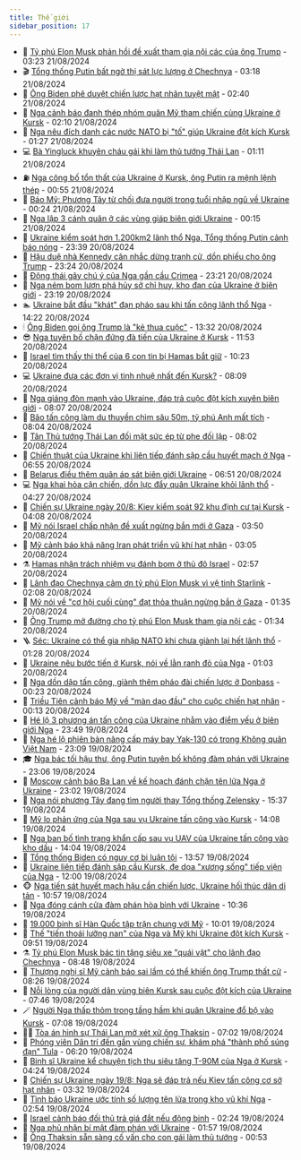 ```yaml
---
title: Thế giới
sidebar_position: 17
---
```


<!-- dantri-the-gioi:START -->
- 🌋 [Tỷ phú Elon Musk phản hồi đề xuất tham gia nội các của ông Trump](https://dantri.com.vn/the-gioi/ty-phu-elon-musk-phan-hoi-de-xuat-tham-gia-noi-cac-cua-ong-trump-20240821100548151.htm) - 03:23 21/08/2024
- 🎬 [Tổng thống Putin bất ngờ thị sát lực lượng ở Chechnya](https://dantri.com.vn/the-gioi/tong-thong-putin-bat-ngo-thi-sat-luc-luong-o-chechnya-20240821101612076.htm) - 03:18 21/08/2024
- 🧰 [Ông Biden phê duyệt chiến lược hạt nhân tuyệt mật](https://dantri.com.vn/the-gioi/ong-biden-phe-duyet-chien-luoc-hat-nhan-tuyet-mat-20240821092146878.htm) - 02:40 21/08/2024
- 🌋 [Nga cảnh báo đanh thép nhóm quân Mỹ tham chiến cùng Ukraine ở Kursk](https://dantri.com.vn/the-gioi/nga-canh-bao-danh-thep-nhom-quan-my-tham-chien-cung-ukraine-o-kursk-20240821081352242.htm) - 02:10 21/08/2024
- 🗽 [Nga nêu đích danh các nước NATO bị &quot;tố&quot; giúp Ukraine đột kích Kursk](https://dantri.com.vn/the-gioi/nga-neu-dich-danh-cac-nuoc-nato-bi-to-giup-ukraine-dot-kich-kursk-20240821073637583.htm) - 01:27 21/08/2024
- 💻 [Bà Yingluck khuyên cháu gái khi làm thủ tướng Thái Lan](https://dantri.com.vn/the-gioi/ba-yingluck-khuyen-chau-gai-khi-lam-thu-tuong-thai-lan-20240821071358022.htm) - 01:11 21/08/2024
- ⛽️ [Nga công bố tổn thất của Ukraine ở Kursk, ông Putin ra mệnh lệnh thép](https://dantri.com.vn/the-gioi/nga-cong-bo-ton-that-cua-ukraine-o-kursk-ong-putin-ra-menh-lenh-thep-20240821062547057.htm) - 00:55 21/08/2024
- 🤩 [Báo Mỹ: Phương Tây từ chối đưa người trong tuổi nhập ngũ về Ukraine](https://dantri.com.vn/the-gioi/bao-my-phuong-tay-tu-choi-dua-nguoi-trong-tuoi-nhap-ngu-ve-ukraine-20240821071700285.htm) - 00:24 21/08/2024
- 🧐 [Nga lập 3 cánh quân ở các vùng giáp biên giới Ukraine](https://dantri.com.vn/the-gioi/nga-lap-3-canh-quan-o-cac-vung-giap-bien-gioi-ukraine-20240821070006194.htm) - 00:15 21/08/2024
- 🎊 [Ukraine kiểm soát hơn 1.200km2 lãnh thổ Nga, Tổng thống Putin cảnh báo nóng](https://dantri.com.vn/the-gioi/ukraine-kiem-soat-hon-1200km2-lanh-tho-nga-tong-thong-putin-canh-bao-nong-20240821062508078.htm) - 23:39 20/08/2024
- 📝 [Hậu duệ nhà Kennedy cân nhắc dừng tranh cử, dồn phiếu cho ông Trump](https://dantri.com.vn/the-gioi/hau-due-nha-kennedy-can-nhac-dung-tranh-cu-don-phieu-cho-ong-trump-20240821055622964.htm) - 23:24 20/08/2024
- 🤡 [Động thái gây chú ý của Nga gần cầu Crimea](https://dantri.com.vn/the-gioi/dong-thai-gay-chu-y-cua-nga-gan-cau-crimea-20240821053207863.htm) - 23:21 20/08/2024
- 🥷 [Nga ném bom lượn phá hủy sở chỉ huy, kho đạn của Ukraine ở biên giới](https://dantri.com.vn/the-gioi/nga-nem-bom-luon-pha-huy-so-chi-huy-kho-dan-cua-ukraine-o-bien-gioi-20240820223707393.htm) - 23:19 20/08/2024
- 🏊 [Ukraine bắt đầu &quot;khát&quot; đạn pháo sau khi tấn công lãnh thổ Nga](https://dantri.com.vn/the-gioi/ukraine-bat-dau-khat-dan-phao-sau-khi-tan-cong-lanh-tho-nga-20240820211200999.htm) - 14:22 20/08/2024
- 🕯 [Ông Biden gọi ông Trump là &quot;kẻ thua cuộc&quot;](https://dantri.com.vn/the-gioi/ong-biden-goi-ong-trump-la-ke-thua-cuoc-20240820202804175.htm) - 13:32 20/08/2024
- 😎 [Nga tuyên bố chặn đứng đà tiến của Ukraine ở Kursk](https://dantri.com.vn/the-gioi/nga-tuyen-bo-chan-dung-da-tien-cua-ukraine-o-kursk-20240820185325584.htm) - 11:53 20/08/2024
- 🌈 [Israel tìm thấy thi thể của 6 con tin bị Hamas bắt giữ](https://dantri.com.vn/the-gioi/israel-tim-thay-thi-the-cua-6-con-tin-bi-hamas-bat-giu-20240820171754471.htm) - 10:23 20/08/2024
- 💻 [Ukraine đưa các đơn vị tinh nhuệ nhất đến Kursk?](https://dantri.com.vn/the-gioi/ukraine-dua-cac-don-vi-tinh-nhue-nhat-den-kursk-20240820135102344.htm) - 08:09 20/08/2024
- 🤖 [Nga giáng đòn mạnh vào Ukraine, đáp trả cuộc đột kích xuyên biên giới](https://dantri.com.vn/the-gioi/nga-giang-don-manh-vao-ukraine-dap-tra-cuoc-dot-kich-xuyen-bien-gioi-20240820143709223.htm) - 08:07 20/08/2024
- 🦏 [Bão tấn công làm du thuyền chìm sâu 50m, tỷ phú Anh mất tích](https://dantri.com.vn/the-gioi/bao-tan-cong-lam-du-thuyen-chim-sau-50m-ty-phu-anh-mat-tich-20240820140739779.htm) - 08:04 20/08/2024
- 🌁 [Tân Thủ tướng Thái Lan đối mặt sức ép từ phe đối lập](https://dantri.com.vn/the-gioi/tan-thu-tuong-thai-lan-doi-mat-suc-ep-tu-phe-doi-lap-20240820150114123.htm) - 08:02 20/08/2024
- 🐘 [Chiến thuật của Ukraine khi liên tiếp đánh sập cầu huyết mạch ở Nga](https://dantri.com.vn/the-gioi/chien-thuat-cua-ukraine-khi-lien-tiep-danh-sap-cau-huyet-mach-o-nga-20240820123857696.htm) - 06:55 20/08/2024
- 🥷 [Belarus điều thêm quân áp sát biên giới Ukraine](https://dantri.com.vn/the-gioi/belarus-dieu-them-quan-ap-sat-bien-gioi-ukraine-20240820124620139.htm) - 06:51 20/08/2024
- 💻 [Nga khai hỏa cận chiến, dồn lực đẩy quân Ukraine khỏi lãnh thổ](https://dantri.com.vn/the-gioi/nga-khai-hoa-can-chien-don-luc-day-quan-ukraine-khoi-lanh-tho-20240820104653865.htm) - 04:27 20/08/2024
- 🎡 [Chiến sự Ukraine ngày 20/8: Kiev kiểm soát 92 khu định cư tại Kursk](https://dantri.com.vn/the-gioi/chien-su-ukraine-ngay-208-kiev-kiem-soat-92-khu-dinh-cu-tai-kursk-20240820110757227.htm) - 04:08 20/08/2024
- 🧰 [Mỹ nói Israel chấp nhận đề xuất ngừng bắn mới ở Gaza](https://dantri.com.vn/the-gioi/my-noi-israel-chap-nhan-de-xuat-ngung-ban-moi-o-gaza-20240820104032321.htm) - 03:50 20/08/2024
- 🥸 [Mỹ cảnh báo khả năng Iran phát triển vũ khí hạt nhân](https://dantri.com.vn/the-gioi/my-canh-bao-kha-nang-iran-phat-trien-vu-khi-hat-nhan-20240820073237674.htm) - 03:05 20/08/2024
- ⚗️ [Hamas nhận trách nhiệm vụ đánh bom ở thủ đô Israel](https://dantri.com.vn/the-gioi/hamas-nhan-trach-nhiem-vu-danh-bom-o-thu-do-israel-20240820095704498.htm) - 02:57 20/08/2024
- 🌮 [Lãnh đạo Chechnya cảm ơn tỷ phú Elon Musk vì vệ tinh Starlink](https://dantri.com.vn/the-gioi/lanh-dao-chechnya-cam-on-ty-phu-elon-musk-vi-ve-tinh-starlink-20240820084513155.htm) - 02:08 20/08/2024
- 🎃 [Mỹ nói về &quot;cơ hội cuối cùng&quot; đạt thỏa thuận ngừng bắn ở Gaza](https://dantri.com.vn/the-gioi/my-noi-ve-co-hoi-cuoi-cung-dat-thoa-thuan-ngung-ban-o-gaza-20240819210754180.htm) - 01:35 20/08/2024
- 💫 [Ông Trump mở đường cho tỷ phú Elon Musk tham gia nội các](https://dantri.com.vn/the-gioi/ong-trump-mo-duong-cho-ty-phu-elon-musk-tham-gia-noi-cac-20240820080742521.htm) - 01:34 20/08/2024
- 🪜 [Séc: Ukraine có thể gia nhập NATO khi chưa giành lại hết lãnh thổ](https://dantri.com.vn/the-gioi/sec-ukraine-co-the-gia-nhap-nato-khi-chua-gianh-lai-het-lanh-tho-20240820081736925.htm) - 01:28 20/08/2024
- 🌋 [Ukraine nêu bước tiến ở Kursk, nói về lằn ranh đỏ của Nga](https://dantri.com.vn/the-gioi/ukraine-neu-buoc-tien-o-kursk-noi-ve-lan-ranh-do-cua-nga-20240820071043625.htm) - 01:03 20/08/2024
- 🦏 [Nga dồn dập tấn công, giành thêm pháo đài chiến lược ở Donbass](https://dantri.com.vn/the-gioi/nga-don-dap-tan-cong-gianh-them-phao-dai-chien-luoc-o-donbass-20240820065026028.htm) - 00:23 20/08/2024
- 👀 [Triều Tiên cảnh báo Mỹ về &quot;màn dạo đầu&quot; cho cuộc chiến hạt nhân](https://dantri.com.vn/the-gioi/trieu-tien-canh-bao-my-ve-man-dao-dau-cho-cuoc-chien-hat-nhan-20240820065237969.htm) - 00:13 20/08/2024
- 🧰 [Hé lộ 3 phương án tấn công của Ukraine nhằm vào điểm yếu ở biên giới Nga](https://dantri.com.vn/the-gioi/he-lo-3-phuong-an-tan-cong-cua-ukraine-nham-vao-diem-yeu-o-bien-gioi-nga-20240820052408133.htm) - 23:49 19/08/2024
- 🚀 [Nga hé lộ phiên bản nâng cấp máy bay Yak-130 có trong Không quân Việt Nam](https://dantri.com.vn/the-gioi/nga-he-lo-phien-ban-nang-cap-may-bay-yak-130-co-trong-khong-quan-viet-nam-20240819135546318.htm) - 23:09 19/08/2024
- 🎓 [Nga bác tối hậu thư, ông Putin tuyên bố không đàm phán với Ukraine](https://dantri.com.vn/the-gioi/nga-bac-toi-hau-thu-ong-putin-tuyen-bo-khong-dam-phan-voi-ukraine-20240820003904877.htm) - 23:06 19/08/2024
- 🥸 [Moscow cảnh báo Ba Lan về kế hoạch đánh chặn tên lửa Nga ở Ukraine](https://dantri.com.vn/the-gioi/moscow-canh-bao-ba-lan-ve-ke-hoach-danh-chan-ten-lua-nga-o-ukraine-20240820054712627.htm) - 23:02 19/08/2024
- 🦅 [Nga nói phương Tây đang tìm người thay Tổng thống Zelensky](https://dantri.com.vn/the-gioi/nga-noi-phuong-tay-dang-tim-nguoi-thay-tong-thong-zelensky-20240819214131618.htm) - 15:37 19/08/2024
- 🤭 [Mỹ lo phản ứng của Nga sau vụ Ukraine tấn công vào Kursk](https://dantri.com.vn/the-gioi/my-lo-phan-ung-cua-nga-sau-vu-ukraine-tan-cong-vao-kursk-20240819175736145.htm) - 14:08 19/08/2024
- 🤖 [Nga ban bố tình trạng khẩn cấp sau vụ UAV của Ukraine tấn công vào kho dầu](https://dantri.com.vn/the-gioi/nga-ban-bo-tinh-trang-khan-cap-sau-vu-uav-cua-ukraine-tan-cong-vao-kho-dau-20240819181444555.htm) - 14:04 19/08/2024
- 🐲 [Tổng thống Biden có nguy cơ bị luận tội](https://dantri.com.vn/the-gioi/tong-thong-biden-co-nguy-co-bi-luan-toi-20240819203153732.htm) - 13:57 19/08/2024
- 🫣 [Ukraine liên tiếp đánh sập cầu Kursk, đe dọa &quot;xương sống&quot; tiếp viện của Nga](https://dantri.com.vn/the-gioi/ukraine-lien-tiep-danh-sap-cau-kursk-de-doa-xuong-song-tiep-vien-cua-nga-20240819184655399.htm) - 12:00 19/08/2024
- 🐵 [Nga tiến sát huyết mạch hậu cần chiến lược, Ukraine hối thúc dân di tản](https://dantri.com.vn/the-gioi/nga-tien-sat-huyet-mach-hau-can-chien-luoc-ukraine-hoi-thuc-dan-di-tan-20240819173415803.htm) - 10:57 19/08/2024
- 🫶 [Nga đóng cánh cửa đàm phán hòa bình với Ukraine](https://dantri.com.vn/the-gioi/nga-dong-canh-cua-dam-phan-hoa-binh-voi-ukraine-20240819172030998.htm) - 10:36 19/08/2024
- 💃 [19.000 binh sĩ Hàn Quốc tập trận chung với Mỹ](https://dantri.com.vn/the-gioi/19000-binh-si-han-quoc-tap-tran-chung-voi-my-20240819162249366.htm) - 10:01 19/08/2024
- 💫 [Thế &quot;tiến thoái lưỡng nan&quot; của Nga và Mỹ khi Ukraine đột kích Kursk](https://dantri.com.vn/the-gioi/the-tien-thoai-luong-nan-cua-nga-va-my-khi-ukraine-dot-kich-kursk-20240818000917788.htm) - 09:51 19/08/2024
- ⚗️ [Tỷ phú Elon Musk bác tin tặng siêu xe &quot;quái vật&quot; cho lãnh đạo Chechnya](https://dantri.com.vn/the-gioi/ty-phu-elon-musk-bac-tin-tang-sieu-xe-quai-vat-cho-lanh-dao-chechnya-20240819153952129.htm) - 08:48 19/08/2024
- 🥷 [Thượng nghị sĩ Mỹ cảnh báo sai lầm có thể khiến ông Trump thất cử](https://dantri.com.vn/the-gioi/thuong-nghi-si-my-canh-bao-sai-lam-co-the-khien-ong-trump-that-cu-20240819152341505.htm) - 08:26 19/08/2024
- 🥸 [Nỗi lòng của người dân vùng biên Kursk sau cuộc đột kích của Ukraine](https://dantri.com.vn/the-gioi/noi-long-cua-nguoi-dan-vung-bien-kursk-sau-cuoc-dot-kich-cua-ukraine-20240819130534281.htm) - 07:46 19/08/2024
- 🪄 [Người Nga thấp thỏm trong tầng hầm khi quân Ukraine đổ bộ vào Kursk](https://dantri.com.vn/the-gioi/nguoi-nga-thap-thom-trong-tang-ham-khi-quan-ukraine-do-bo-vao-kursk-20240819115822979.htm) - 07:08 19/08/2024
- 🧑‍💻 [Tòa án hình sự Thái Lan mở xét xử ông Thaksin](https://dantri.com.vn/the-gioi/toa-an-hinh-su-thai-lan-mo-xet-xu-ong-thaksin-20240819134407438.htm) - 07:02 19/08/2024
- 🤭 [Phóng viên Dân trí đến gần vùng chiến sự, khám phá &quot;thành phố súng đạn&quot; Tula](https://dantri.com.vn/the-gioi/phong-vien-dan-tri-den-gan-vung-chien-su-kham-pha-thanh-pho-sung-dan-tula-20240818122403210.htm) - 06:20 19/08/2024
- 🗽 [Binh sĩ Ukraine kể chuyện tịch thu siêu tăng T-90M của Nga ở Kursk](https://dantri.com.vn/the-gioi/binh-si-ukraine-ke-chuyen-tich-thu-sieu-tang-t-90m-cua-nga-o-kursk-20240819111918709.htm) - 04:24 19/08/2024
- 🤖 [Chiến sự Ukraine ngày 19/8: Nga sẽ đáp trả nếu Kiev tấn công cơ sở hạt nhân](https://dantri.com.vn/the-gioi/chien-su-ukraine-ngay-198-nga-se-dap-tra-neu-kiev-tan-cong-co-so-hat-nhan-20240819095611036.htm) - 03:32 19/08/2024
- 🌈 [Tình báo Ukraine ước tính số lượng tên lửa trong kho vũ khí Nga](https://dantri.com.vn/the-gioi/tinh-bao-ukraine-uoc-tinh-so-luong-ten-lua-trong-kho-vu-khi-nga-20240819092149324.htm) - 02:54 19/08/2024
- 🤩 [Israel cảnh báo đối thủ trả giá đắt nếu động binh](https://dantri.com.vn/the-gioi/israel-canh-bao-doi-thu-tra-gia-dat-neu-dong-binh-20240819091436266.htm) - 02:24 19/08/2024
- 🤗 [Nga phủ nhận bí mật đàm phán với Ukraine](https://dantri.com.vn/the-gioi/nga-phu-nhan-bi-mat-dam-phan-voi-ukraine-20240819084803411.htm) - 01:57 19/08/2024
- 🙉 [Ông Thaksin sẵn sàng cố vấn cho con gái làm thủ tướng](https://dantri.com.vn/the-gioi/ong-thaksin-san-sang-co-van-cho-con-gai-lam-thu-tuong-20240819074819586.htm) - 00:53 19/08/2024<!-- dantri-the-gioi:END -->
